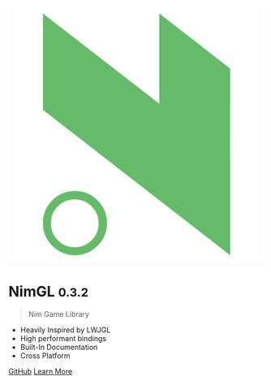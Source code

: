 ![logo](media/logo.png ':size=128x128')

# NimGL <small>0.3.2</small>

> Nim Game Library

- Heavily Inspired by LWJGL
- High performant bindings
- Built-In Documentation
- Cross Platform

[GitHub](https://github.com/lmariscal/nimgl/)
[Learn More](home.md)
